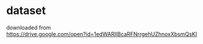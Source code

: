 # dataset
downloaded from  
	https://drive.google.com/open?id=1edWARIlBcaRFNrrgehUZhnoxXbsmQsKI
	


 

